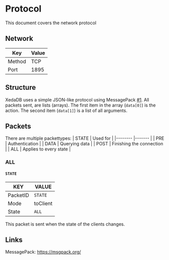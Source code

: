 # Protocol
This document covers the network protocol

## Network
| Key    	| Value 	|
|--------	|-------	|
| Method 	| TCP   	|
| Port   	| 1895  	|

## Structure
XedaDB uses a simple JSON-like protocol using MessagePack [#1](#links).
All packets sent, are lists (arrays).
The first item in the array (`data[0]`) is the action.
The second item (`data[1]`) is a list of all arguments.

## Packets
There are multiple packettypes:
| STATE    	| Used for         	        |
|--------	|-------	                |
| PRE 	    | Authentication   	        |
| DATA   	| Querying data             |
| POST   	| Finishing the connection  |
| ALL   	| Applies to every state    |
### ALL
#### `STATE`
| KEY    	| VALUE         	        |
|--------	|-------	                |
| PacketID 	| `STATE`           	    |
| Mode   	| toClient                  |
| State   	| `ALL`                     |
This packet is sent when the state of the clients changes.


## Links
MessagePack:
https://msgpack.org/